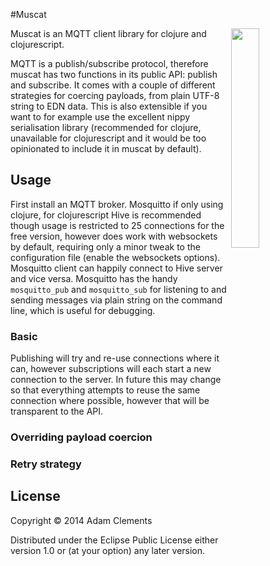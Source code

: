 #Muscat

<img src="http://upload.wikimedia.org/wikipedia/commons/f/fb/Muscat_rouge_de_madere.jpg" align="right" width="30%"/>

Muscat is an MQTT client library for clojure and clojurescript.

MQTT is a publish/subscribe protocol, therefore muscat has two
functions in its public API: publish and subscribe. It comes with a
couple of different strategies for coercing payloads, from plain UTF-8
string to EDN data. This is also extensible if you want to for example
use the excellent nippy serialisation library (recommended for
clojure, unavailable for clojurescript and it would be too opinionated
to include it in muscat by default).

## Usage

First install an MQTT broker. Mosquitto if only using clojure, for clojurescript Hive is recommended though usage is restricted to 25 connections for the free version, however does work with websockets by default, requiring only a minor tweak to the configuration file (enable the websockets options). Mosquitto client can happily connect to Hive server and vice versa. Mosquitto has the handy `mosquitto_pub` and `mosquitto_sub` for listening to and sending messages via plain string on the command line, which is useful for debugging.

### Basic

Publishing will try and re-use connections where it can, however subscriptions will each start a new connection to the server. In future this may change so that everything attempts to reuse the same connection where possible, however that will be transparent to the API.



### Overriding payload coercion

### Retry strategy

## License

Copyright © 2014 Adam Clements

Distributed under the Eclipse Public License either version 1.0 or (at
your option) any later version.

